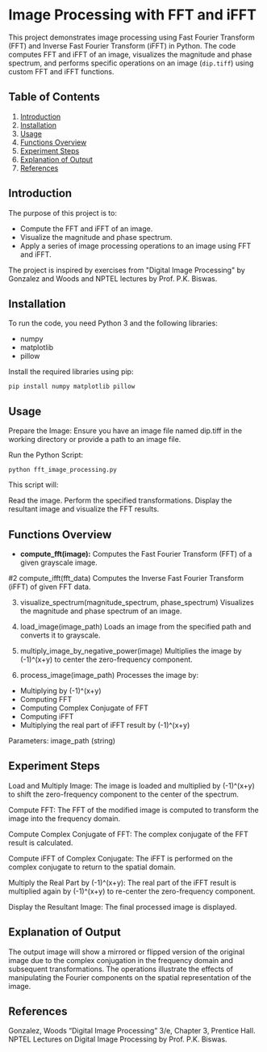 # Image Processing with FFT and iFFT

This project demonstrates image processing using Fast Fourier Transform (FFT) and Inverse Fast Fourier Transform (iFFT) in Python. The code computes FFT and iFFT of an image, visualizes the magnitude and phase spectrum, and performs specific operations on an image (`dip.tiff`) using custom FFT and iFFT functions.

## Table of Contents
1. [Introduction](#introduction)
2. [Installation](#installation)
3. [Usage](#usage)
4. [Functions Overview](#functions-overview)
5. [Experiment Steps](#experiment-steps)
6. [Explanation of Output](#explanation-of-output)
7. [References](#references)

## Introduction

The purpose of this project is to:
- Compute the FFT and iFFT of an image.
- Visualize the magnitude and phase spectrum.
- Apply a series of image processing operations to an image using FFT and iFFT.

The project is inspired by exercises from "Digital Image Processing" by Gonzalez and Woods and NPTEL lectures by Prof. P.K. Biswas.

## Installation

To run the code, you need Python 3 and the following libraries:
- numpy
- matplotlib
- pillow

Install the required libraries using pip:

```
pip install numpy matplotlib pillow
```
## Usage
Prepare the Image: Ensure you have an image file named dip.tiff in the working directory or provide a path to an image file.

Run the Python Script:
```
python fft_image_processing.py
```
This script will:

Read the image.
Perform the specified transformations.
Display the resultant image and visualize the FFT results.

## Functions Overview
- __compute_fft(image):__
Computes the Fast Fourier Transform (FFT) of a given grayscale image.<br/>

#2 compute_ifft(fft_data)
Computes the Inverse Fast Fourier Transform (iFFT) of given FFT data.

3. visualize_spectrum(magnitude_spectrum, phase_spectrum)
Visualizes the magnitude and phase spectrum of an image.

4. load_image(image_path)
Loads an image from the specified path and converts it to grayscale.

5. multiply_image_by_negative_power(image)
Multiplies the image by (-1)^(x+y) to center the zero-frequency component.

6. process_image(image_path)
Processes the image by:
- Multiplying by (-1)^(x+y)
- Computing FFT
- Computing Complex Conjugate of FFT
- Computing iFFT
- Multiplying the real part of iFFT result by (-1)^(x+y)

Parameters: image_path (string)

## Experiment Steps
Load and Multiply Image: The image is loaded and multiplied by (-1)^(x+y) to shift the zero-frequency component to the center of the spectrum.

Compute FFT: The FFT of the modified image is computed to transform the image into the frequency domain.

Compute Complex Conjugate of FFT: The complex conjugate of the FFT result is calculated.

Compute iFFT of Complex Conjugate: The iFFT is performed on the complex conjugate to return to the spatial domain.

Multiply the Real Part by (-1)^(x+y): The real part of the iFFT result is multiplied again by (-1)^(x+y) to re-center the zero-frequency component.

Display the Resultant Image: The final processed image is displayed.

## Explanation of Output
The output image will show a mirrored or flipped version of the original image due to the complex conjugation in the frequency domain and subsequent transformations. The operations illustrate the effects of manipulating the Fourier components on the spatial representation of the image.

## References
Gonzalez, Woods “Digital Image Processing” 3/e, Chapter 3, Prentice Hall.
NPTEL Lectures on Digital Image Processing by Prof. P.K. Biswas.
